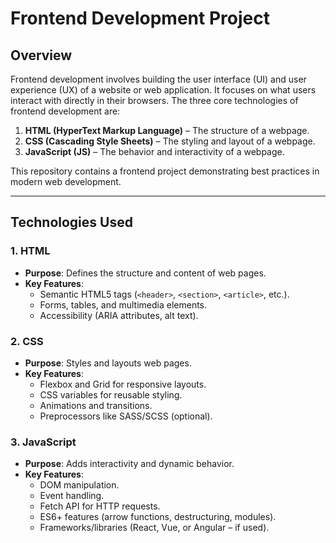 # Frontend Development Project

## Overview
Frontend development involves building the user interface (UI) and user experience (UX) of a website or web application. It focuses on what users interact with directly in their browsers. The three core technologies of frontend development are:

1. **HTML (HyperText Markup Language)** – The structure of a webpage.
2. **CSS (Cascading Style Sheets)** – The styling and layout of a webpage.
3. **JavaScript (JS)** – The behavior and interactivity of a webpage.

This repository contains a frontend project demonstrating best practices in modern web development.

---

## Technologies Used

### 1. HTML
- **Purpose**: Defines the structure and content of web pages.
- **Key Features**:
  - Semantic HTML5 tags (`<header>`, `<section>`, `<article>`, etc.).
  - Forms, tables, and multimedia elements.
  - Accessibility (ARIA attributes, alt text).

### 2. CSS
- **Purpose**: Styles and layouts web pages.
- **Key Features**:
  - Flexbox and Grid for responsive layouts.
  - CSS variables for reusable styling.
  - Animations and transitions.
  - Preprocessors like SASS/SCSS (optional).

### 3. JavaScript
- **Purpose**: Adds interactivity and dynamic behavior.
- **Key Features**:
  - DOM manipulation.
  - Event handling.
  - Fetch API for HTTP requests.
  - ES6+ features (arrow functions, destructuring, modules).
  - Frameworks/libraries (React, Vue, or Angular – if used).


